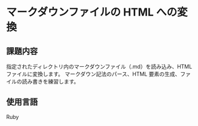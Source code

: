 # マークダウンファイルの HTML への変換

## 課題内容

指定されたディレクトリ内のマークダウンファイル（.md）を読み込み、HTML ファイルに変換します。
マークダウン記法のパース、HTML 要素の生成、ファイルの読み書きを練習します。

## 使用言語

Ruby
